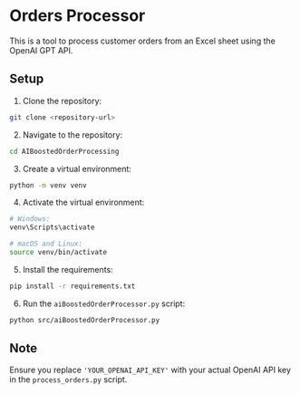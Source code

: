 # Orders Processor

This is a tool to process customer orders from an Excel sheet using the OpenAI GPT API.

## Setup

1. Clone the repository:
```bash
git clone <repository-url>
```

2. Navigate to the repository:
```bash
cd AIBoostedOrderProcessing
```

3. Create a virtual environment:
```bash
python -m venv venv
```

4. Activate the virtual environment:
```bash
# Windows:
venv\Scripts\activate

# macOS and Linux:
source venv/bin/activate
```

5. Install the requirements:
```bash
pip install -r requirements.txt
```

6. Run the `aiBoostedOrderProcessor.py` script:
```bash
python src/aiBoostedOrderProcessor.py
```

## Note
Ensure you replace `'YOUR_OPENAI_API_KEY'` with your actual OpenAI API key in the `process_orders.py` script.

